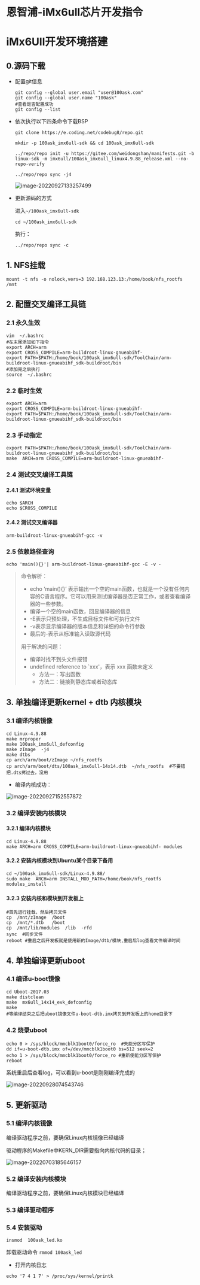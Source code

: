 # 恩智浦-iMx6ull芯片开发指令

# iMx6Ull开发环境搭建

## 0.源码下载

- 配置git信息

  ```shell
  git config --global user.email "user@100ask.com"
  git config --global user.name "100ask"
  #查看是否配置成功
  git config --list
  ```

- 依次执行以下四条命令下载BSP

  ```shell
  git clone https://e.coding.net/codebug8/repo.git
  ```

  ```shell
  mkdir -p 100ask_imx6ull-sdk && cd 100ask_imx6ull-sdk
  ```

  ```shell
  ../repo/repo init -u https://gitee.com/weidongshan/manifests.git -b linux-sdk -m imx6ull/100ask_imx6ull_linux4.9.88_release.xml --no-repo-verify
  ```

  ```shell
  ../repo/repo sync -j4
  ```

   ![image-20220927133257499](https://pic-1304959529.cos.ap-guangzhou.myqcloud.com/DB/image-20220927133257499.png)

- 更新源码的方式

  进入`~/100ask_imx6ull-sdk`

  ```shell
  cd ~/100ask_imx6ull-sdk
  ```

  执行：

  ```shell
  ../repo/repo sync -c
  ```

## 1. NFS挂载

```shell
mount -t nfs -o nolock,vers=3 192.168.123.13:/home/book/nfs_rootfs /mnt
```

## 2. 配置交叉编译工具链

### 2.1 永久生效

```shell
vim  ~/.bashrc
#在末尾添加如下指令
export ARCH=arm
export CROSS_COMPILE=arm-buildroot-linux-gnueabihf-
export PATH=$PATH:/home/book/100ask_imx6ull-sdk/ToolChain/arm-buildroot-linux-gnueabihf_sdk-buildroot/bin
#添加完之后执行
source  ~/.bashrc
```

### 2.2 临时生效

```shell
export ARCH=arm
export CROSS_COMPILE=arm-buildroot-linux-gnueabihf-
export PATH=$PATH:/home/book/100ask_imx6ull-sdk/ToolChain/arm-buildroot-linux-gnueabihf_sdk-buildroot/bin
```

### 2.3 手动指定

```shell
export PATH=$PATH:/home/book/100ask_imx6ull-sdk/ToolChain/arm-buildroot-linux-gnueabihf_sdk-buildroot/bin
make  ARCH=arm CROSS_COMPILE=arm-buildroot-linux-gnueabihf-
```

### 2.4 测试交叉编译工具链

#### 2.4.1 测试环境变量

```shell
echo $ARCH
echo $CROSS_COMPILE
```

#### 2.4.2 测试交叉编译器

```shell
arm-buildroot-linux-gnueabihf-gcc -v
```

### 2.5 依赖路径查询

```shell
echo 'main(){}'| arm-buildroot-linux-gnueabihf-gcc -E -v -
```

> 命令解析：
>
> - echo ‘main(){}’ 表示输出一个空的main函数，也就是一个没有任何内容的C语言程序。它可以用来测试编译器是否正常工作，或者查看编译器的一些参数。
> - 编译一个空的main函数，回显编译器的信息
> - -E表示只预处理，不生成目标文件和可执行文件
> - -v表示显示编译器的版本信息和详细的命令行参数
> - 最后的-表示从标准输入读取源代码
>
> 用于解决的问题：
>
> - 编译时找不到头文件报错
> - undefined reference to `xxx'，表示 xxx 函数未定义
>   - 方法一：写出函数
>   - 方法二：链接到静态库或者动态库

## 3. 单独编译更新kernel + dtb 内核模块

### 3.1 编译内核镜像

```shell
cd Linux-4.9.88
make mrproper
make 100ask_imx6ull_defconfig
make zImage  -j4
make dtbs
cp arch/arm/boot/zImage ~/nfs_rootfs
cp arch/arm/boot/dts/100ask_imx6ull-14x14.dtb  ~/nfs_rootfs  #不要错把.dts拷过去，没用
```

- 编译内核成功：

![image-20220927152557872](https://pic-1304959529.cos.ap-guangzhou.myqcloud.com/DB/image-20220927152557872.png)



### 3.2 编译安装内核模块

#### 3.2.1 编译内核模块

```shell
cd Linux-4.9.88
make ARCH=arm CROSS_COMPILE=arm-buildroot-linux-gnueabihf- modules
```

####  3.2.2 安装内核模块到Ubuntu某个目录下备用

```shell
cd ~/100ask_imx6ull-sdk/Linux-4.9.88/
sudo make  ARCH=arm INSTALL_MOD_PATH=/home/book/nfs_rootfs  modules_install
```

#### 3.2.3 安装内核和模块到开发板上

```shell
#首先进行挂载，然后拷贝文件
cp  /mnt/zImage  /boot
cp  /mnt/*.dtb   /boot
cp  /mnt/lib/modules  /lib  -rfd
sync  #同步文件
reboot #重启之后开发板就是使用新的Image/dtb/模块,重启后log查看文件编译时间
```

## 4. 单独编译更新uboot

### 4.1 编译u-boot镜像

```shell
cd Uboot-2017.03
make distclean
make  mx6ull_14x14_evk_defconfig
make
#等编译结束之后把uboot镜像文件u-boot-dtb.imx拷贝到开发板上的home目录下
```

### 4.2 烧录uboot

```shell
echo 0 > /sys/block/mmcblk1boot0/force_ro  #失能分区写保护
dd if=u-boot-dtb.imx of=/dev/mmcblk1boot0 bs=512 seek=2
echo 1 > /sys/block/mmcblk1boot0/force_ro #重新使能分区写保护
reboot
```

系统重启后查看log，可以看到u-boot是刚刚编译完成的

![image-20220928074543746](https://pic-1304959529.cos.ap-guangzhou.myqcloud.com/DB/image-20220928074543746.png)

## 5. 更新驱动

### 5.1 编译内核镜像

编译驱动程序之前，要确保Linux内核镜像已经编译

驱动程序的Makefile中KERN_DIR需要指向内核代码的目录；

![image-20220703185646157](https://pic-1304959529.cos.ap-guangzhou.myqcloud.com/DB/image-20220703185646157.png)

### 5.2 编译安装内核模块

编译驱动程序之前，要确保Linux内核模块已经编译

### 5.3 编译驱动程序

### 5.4 安装驱动

```shell
insmod  100ask_led.ko
```

卸载驱动命令 `rmmod 100ask_led`


- 打开内核日志
```shell
echo '7 4 1 7' > /proc/sys/kernel/printk
```

